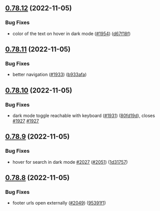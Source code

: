 ## [0.78.12](https://github.com/EddieHubCommunity/LinkFree/compare/v0.78.11...v0.78.12) (2022-11-05)


### Bug Fixes

* color of the text on hover in dark mode ([#1954](https://github.com/EddieHubCommunity/LinkFree/issues/1954)) ([d67f18f](https://github.com/EddieHubCommunity/LinkFree/commit/d67f18f6b901eab97175328db261871f1aef194f))



## [0.78.11](https://github.com/EddieHubCommunity/LinkFree/compare/v0.78.10...v0.78.11) (2022-11-05)


### Bug Fixes

* better navigation ([#1933](https://github.com/EddieHubCommunity/LinkFree/issues/1933)) ([b933afa](https://github.com/EddieHubCommunity/LinkFree/commit/b933afa5e8141d9afecebdfb36f240d4c82d9ffa))



## [0.78.10](https://github.com/EddieHubCommunity/LinkFree/compare/v0.78.9...v0.78.10) (2022-11-05)


### Bug Fixes

* dark mode toggle reachable with keyboard ([#1931](https://github.com/EddieHubCommunity/LinkFree/issues/1931)) ([80fd19d](https://github.com/EddieHubCommunity/LinkFree/commit/80fd19dc65610070c95bd7c2f86251b1468491e2)), closes [#1927](https://github.com/EddieHubCommunity/LinkFree/issues/1927) [#1927](https://github.com/EddieHubCommunity/LinkFree/issues/1927)



## [0.78.9](https://github.com/EddieHubCommunity/LinkFree/compare/v0.78.8...v0.78.9) (2022-11-05)


### Bug Fixes

* hover for search in dark mode [#2027](https://github.com/EddieHubCommunity/LinkFree/issues/2027) ([#2051](https://github.com/EddieHubCommunity/LinkFree/issues/2051)) ([1d31757](https://github.com/EddieHubCommunity/LinkFree/commit/1d31757379bd52a2f1d023d3046d52ce50770fa9))



## [0.78.8](https://github.com/EddieHubCommunity/LinkFree/compare/v0.78.7...v0.78.8) (2022-11-05)


### Bug Fixes

* footer urls open externally ([#2049](https://github.com/EddieHubCommunity/LinkFree/issues/2049)) ([95391f1](https://github.com/EddieHubCommunity/LinkFree/commit/95391f17fc769bcc2a554fc2ce7747ccb4b00bd1))



